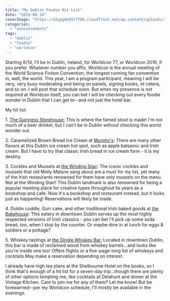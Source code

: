 ```yaml
---
title: "My Dublin Foodie Hit List"
date: "2019-08-14"
coverImage: "https://d2ypg8o05lff0b.cloudfront.net/wp-content/uploads/sites/3/2019/08/13172735/Dublin-2019-500x375.jpg"
categories: 
  - "announcements"
tags: 
  - "dublin"
  - "foodie"
  - "worldcon"
---
```


Starting 8/14, I'll be in Dublin, Ireland, for Worldcon 77, or Worldcon 2019, if you prefer. Whatever number you affix, Worldcon is the annual meeting of the World Science Fiction Convention, the longest running fan convention in, well, the world. This year, I am a program participant, meaning I will be very, very busy moderating and being on panels, signing books, et cetera, and so on. I will post that schedule soon. But when my presence is _not_ required at Worldcon itself, you can bet I will be checking out every foodie wonder in Dublin that I can get to--and not just the hotel bar.

My hit list:

1\. [The Guinness Storehouse:](https://www.guinness-storehouse.com/en/home) This is where the famed stout is made! I'm not much of a beer drinker, but I can't be in Dublin without checking this world wonder out.

2\. Caramelized Brown Bread Ice Cream at [Murphy's](http://www.murphysicecream.ie/index.html): There are many other flavors at this Dublin ice cream hot spot, such as apple balsamic and Irish cream. But I have to try that classic Irish bread in ice cream form - it is my destiny.

3\. Cockles and Mussels at [the Winding Stair](https://winding-stair.com/): The iconic cockles and mussels that old Molly Malone sang about are a must for my list, yet many of the Irish restaurants renowned for them have only mussels on the menu. Not at the Winding Stair! This Dublin landmark is also renowned for being a popular meeting place for creative types throughout its years as a bookshop and cafe. Now it's a bookshop and restaurant instead, but it looks just as happening! Reservations will likely be made.

4\. Dublin coddle, Gurr cake, and other traditional Irish baked goods at [the Bakehouse](http://the-bakehouse.ie/bakehouse.htm): This eatery in downtown Dublin serves up the most highly respected versions of Irish classics - you can bet I'll pick up some soda bread, too, when I stop by the counter. Or maybe dine in at lunch for eggs & soldiers or a pottage?

5\. Whiskey tastings at [the Dingle Whiskey Bar:](https://www.theporterhouse.ie/) Located in downtown Dublin, this bar is made of reclaimed wood from whiskey barrels...and looks like you're inside one too! Offers flights or a five-page-long list of whiskeys and cocktails.May make a reservation depending on interest.

I already have high tea plans at the Shelbourne Hotel on the books, so I think that's enough of a hit list for a seven-day trip...though there are plenty of other options tempting me, like cocktails at Delahunt and dinner at the Vintage Kitchen. Care to join me for any of them? Let me know! But be forewarned--per my Worldcon schedule, I'll mostly be available in the evenings.
